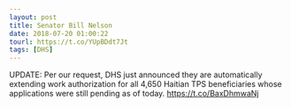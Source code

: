 ```yaml
---
layout: post
title: Senator Bill Nelson
date: 2018-07-20 01:00:22
tourl: https://t.co/YUpBDdt7Jt
tags: [DHS]
---
```

UPDATE: Per our request, DHS just announced they are automatically extending work authorization for all 4,650 Haitian TPS beneficiaries whose applications were still pending as of today. https://t.co/BaxDhmwaNj